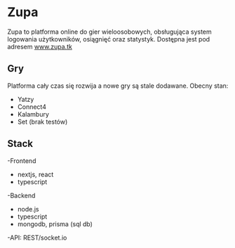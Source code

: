 # **Zupa**

Zupa to platforma online do gier wieloosobowych, obsługująca system logowania użytkowników, osiągnięć oraz statystyk. Dostępna jest pod adresem www.zupa.tk

## Gry

Platforma cały czas się rozwija a nowe gry są stale dodawane. Obecny stan:

* Yatzy
* Connect4
* Kalambury
* Set (brak testów)

## Stack

-Frontend

* nextjs, react
* typescript

-Backend

* node.js
* typescript
* mongodb, prisma (sql db)

-API: REST/socket.io
